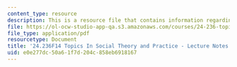 ```yaml
---
content_type: resource
description: This is a resource file that contains information regarding session 26.
file: https://ol-ocw-studio-app-qa.s3.amazonaws.com/courses/24-236-topics-in-social-theory-and-practice-race-and-racism-fall-2014/e0e277dc50a61f7d204c858eb6918167_MIT24_236F14_Sess26.pdf
file_type: application/pdf
resourcetype: Document
title: '24.236F14 Topics In Social Theory and Practice - Lecture Notes: Reparations'
uid: e0e277dc-50a6-1f7d-204c-858eb6918167
---
```

